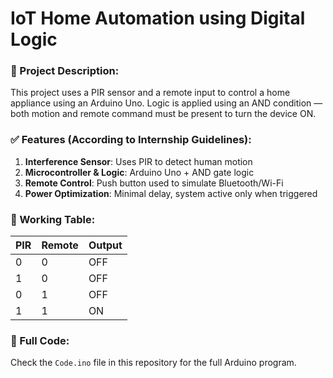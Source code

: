 
  # IoT Home Automation using Digital Logic

### 🔧 Project Description:
This project uses a PIR sensor and a remote input to control a home appliance using an Arduino Uno. Logic is applied using an AND condition — both motion and remote command must be present to turn the device ON.


### ✅ Features (According to Internship Guidelines):

1. **Interference Sensor**: Uses PIR to detect human motion
2. **Microcontroller & Logic**: Arduino Uno + AND gate logic
3. **Remote Control**: Push button used to simulate Bluetooth/Wi-Fi
4. **Power Optimization**: Minimal delay, system active only when triggered


### 🧠 Working Table:

| PIR | Remote | Output |
|-----|--------|--------|
| 0   | 0      | OFF    |
| 1   | 0      | OFF    |
| 0   | 1      | OFF    |
| 1   | 1      | ON     |


### 📂 Full Code:
Check the `Code.ino` file in this repository for the full Arduino program.
